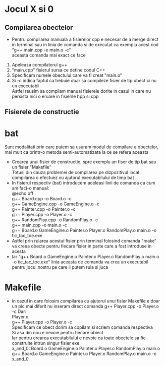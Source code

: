 # Jocul X si 0
## Compilarea obectelor
* Pentru compilarea manuala a fisierelor cpp e necesar de a merge direct in terminal sau in linia de comanda si de executat ca exemplu acest cod "g++ main.cpp -o main.o -c"   
aceasta comanda mai exact ce face
1. Apeleaza compilatorul g++
2. "main.cpp" fisierul sursa ce detine codul C++
3. Specificam numele obectului care va fi creat "main.o"
4. Si -c indica faptul ca trebuie doar sa compileze fisier de tip obect ci nu un executabil   
Astfel reusim sa compilam manual fisierele dorite in cazul in care nu persista nici o eruare in fisierile hpp si cpp
## Fisierele de constructie
# bat
Sunt modalitati prin care putem sa usuram modul de compilare a obectelor, mai mult ca printr-o metoda semi-automatizata
la ce se refera aceasta
* Crearea unui fisier de constructie, spre exemplu un fiser de tip bat sau un fisier "Makefile"   
Totusi din cauza problemei de compilarea pe dizpozitivul local compilarea o efectuez cu ajutorul executabilului de timp bat   
* In fisierul respectiv (bat) introducem aceleasi linii de comanda ca cum am faci-o manual:   
@echo off   
g++ Board.cpp -o Board.o -c   
g++ GameEngine.cpp -o GameEngine.o -c   
g++ Painter.cpp -o Painter.o -c   
g++ Player.cpp -o Player.o -c   
g++ RandomPlay.cpp -o RandomPlay.o -c   
g++ main.cpp -o main.o -c   
g++ Board.o GameEngine.o Painter.o Player.o RandomPlay.o main.o -o tic_tac_toe.exe   
* Astfel prin rularea acestui fisier prin terminal folosind comanda "make" va creea obecte pentru fiecare fisier in parte care a fost introduse in acesta
* Iar "g++ Board.o GameEngine.o Painter.o Player.o RandomPlay.o main.o -o tic_tac_toe.exe" linia aceasta de comanda va crea un executabil pentru jocul nostru pe care il putem rula si juca
# Makefile
* in cazul in care folosim compilarea cu ajutorul unui fisier Makefile e doar un pic mai diferit 
nu inseram direct comanda g++ Player.cpp -o Player.o -c Dar:   
Player.o:   
  g++ Player.cpp -o Player.o -c   
Specificam ce obect dorim sa copilam si scriem comanda respectiva   
Si asa din nou e nevoie pentru fiecare obiect   
Iar pentru crearea executabilului e nevoie ca toate obectele sa fie construite intrun singur fisier exe:   
x_and_0: Board.o GameEngine.o Painter.o Player.o RandomPlay.o main.o   
  g++ Board.o GameEngine.o Painter.o Player.o RandomPlay.o main.o -o x_and_0

